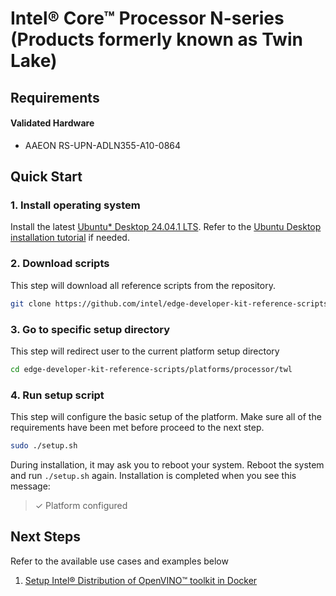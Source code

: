 # Intel® Core™ Processor N-series (Products formerly known as Twin Lake)

## Requirements

#### Validated Hardware
- AAEON RS-UPN-ADLN355-A10-0864

## Quick Start

### 1. Install operating system

Install the latest [Ubuntu* Desktop 24.04.1 LTS](https://ubuntu.com/download/desktop/thank-you?version=24.04.1&architecture=amd64&lts=true). Refer to the [Ubuntu Desktop installation tutorial](https://ubuntu.com/tutorials/install-ubuntu-desktop) if needed.

### 2. Download scripts

This step will download all reference scripts from the repository.

```bash
git clone https://github.com/intel/edge-developer-kit-reference-scripts
```

### 3. Go to specific setup directory

This step will redirect user to the current platform setup directory

```bash
cd edge-developer-kit-reference-scripts/platforms/processor/twl
```

### 4. Run setup script

This step will configure the basic setup of the platform. Make sure all of the requirements have been met before proceed to the next step.

```bash
sudo ./setup.sh
```

During installation, it may ask you to reboot your system. Reboot the system and run `./setup.sh` again. Installation is completed when you see this message:

> ✓ Platform configured


## Next Steps

Refer to the available use cases and examples below

1. [Setup Intel® Distribution of OpenVINO™ toolkit in Docker](usecases/openvino/README.md)